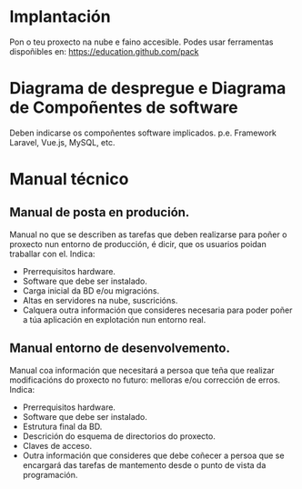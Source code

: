 # Implantación

Pon o teu proxecto na nube e faino accesible. 
Podes usar ferramentas dispoñibles en: https://education.github.com/pack

# Diagrama de despregue e Diagrama de Compoñentes de software
Deben indicarse os compoñentes software implicados. p.e. Framework Laravel, Vue.js, MySQL, etc.

# Manual técnico

## Manual de posta en produción.
Manual no que se describen as tarefas que deben realizarse para poñer o proxecto nun entorno de producción, é dicir, que os usuarios poidan traballar con el.
Indica:
- Prerrequisitos hardware. 
- Software que debe ser instalado.
- Carga inicial da BD e/ou migracións.
- Altas en servidores na nube, suscricións.
- Calquera outra información que consideres necesaria para poder poñer a túa aplicación en explotación nun entorno real.

## Manual entorno de desenvolvemento.
Manual coa información que necesitará a persoa que teña que realizar modificacións do proxecto no futuro: melloras e/ou corrección de erros.
Indica:
- Prerrequisitos hardware.
- Software que debe ser instalado.
- Estrutura final da BD.
- Descrición do esquema de directorios do proxecto.
- Claves de acceso.
- Outra información que consideres que debe coñecer a persoa que se encargará das tarefas de mantemento desde o punto de vista da programación.


